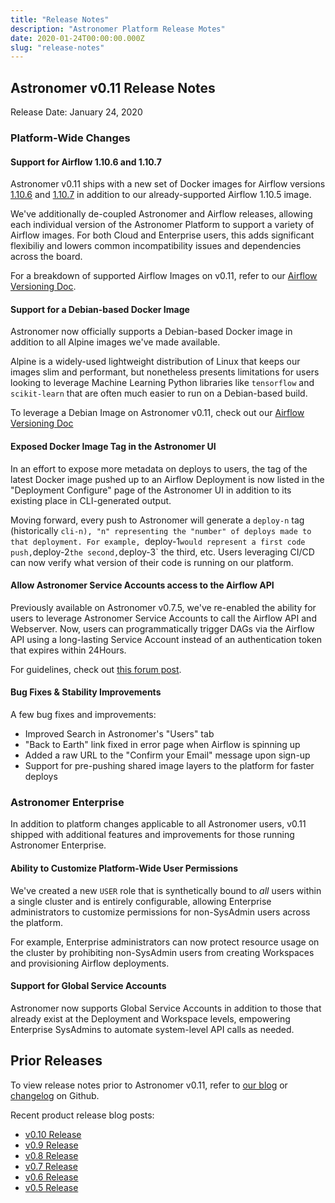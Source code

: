 ```yaml
---
title: "Release Notes"
description: "Astronomer Platform Release Motes"
date: 2020-01-24T00:00:00.000Z
slug: "release-notes"
---
```


## Astronomer v0.11 Release Notes

Release Date: January 24, 2020

### Platform-Wide Changes

#### Support for Airflow 1.10.6 and 1.10.7

Astronomer v0.11 ships with a new set of Docker images for Airflow versions [1.10.6](https://github.com/apache/airflow/releases/tag/1.10.6rc1) and [1.10.7](https://github.com/apache/airflow/releases/tag/1.10.7) in addition to our already-supported Airflow 1.10.5 image.

We've additionally de-coupled Astronomer and Airflow releases, allowing each individual version of the Astronomer Platform to support a variety of Airflow images. For both Cloud and Enterprise users, this adds significant flexibiliy and lowers common incompatibility issues and dependencies across the board.

For a breakdown of supported Airflow Images on v0.11, refer to our [Airflow Versioning Doc](https://github.com/astronomer/docs/blob/v0.11/v0.11/airflow-versioning.md).

#### Support for a Debian-based Docker Image

Astronomer now officially supports a Debian-based Docker image in addition to all Alpine images we've made available.

Alpine is a widely-used lightweight distribution of Linux that keeps our images slim and performant, but nonetheless presents limitations for users looking to leverage Machine Learning Python libraries like `tensorflow` and `scikit-learn` that are often much easier to run on a Debian-based build.

To leverage a Debian Image on Astronomer v0.11, check out our [Airflow Versioning Doc](https://github.com/astronomer/docs/blob/v0.11/v0.11/airflow-versioning.md)

#### Exposed Docker Image Tag in the Astronomer UI

In an effort to expose more metadata on deploys to users, the tag of the latest Docker image pushed up to an Airflow Deployment is now listed in the "Deployment Configure" page of the Astronomer UI in addition to its existing place in CLI-generated output.

Moving forward, every push to Astronomer will generate a `deploy-n` tag (historically `cli-n), "n" representing the "number" of deploys made to that deployment. For example, `deploy-1` would represent a first code push, `deploy-2` the second, `deploy-3` the third, etc.
Users leveraging CI/CD can now verify what version of their code is running on our platform.

#### Allow Astronomer Service Accounts access to the Airflow API

Previously available on Astronomer v0.7.5, we've re-enabled the ability for users to leverage Astronomer Service Accounts to call the Airflow API and Webserver. Now, users can programmatically trigger DAGs via the Airflow API using a long-lasting Service Account instead of an authentication token that expires within 24Hours.

For guidelines, check out [this forum post](https://forum.astronomer.io/t/can-i-use-the-airflow-rest-api-to-externally-trigger-a-dag/162).

#### Bug Fixes & Stability Improvements

A few bug fixes and improvements:
- Improved Search in Astronomer's "Users" tab
- "Back to Earth" link fixed in error page when Airflow is spinning up
- Added a raw URL to the "Confirm your Email" message upon sign-up
- Support for pre-pushing shared image layers to the platform for faster deploys

### Astronomer Enterprise

In addition to platform changes applicable to all Astronomer users, v0.11 shipped with additional features and improvements for those running Astronomer Enterprise.

#### Ability to Customize Platform-Wide User Permissions

We've created a new `USER` role that is synthetically bound to _all_ users within a single cluster and is entirely configurable, allowing Enterprise administrators to customize permissions for non-SysAdmin users across the platform.

For example, Enterprise administrators can now protect resource usage on the cluster by prohibiting non-SysAdmin users from creating Workspaces and provisioning Airflow deployments.

#### Support for Global Service Accounts

Astronomer now supports Global Service Accounts in addition to those that already exist at the Deployment and Workspace levels, empowering Enterprise SysAdmins to automate system-level API calls as needed.

## Prior Releases

To view release notes prior to Astronomer v0.11, refer to [our blog](/blog) or [changelog](https://github.com/astronomer/astronomer/blob/master/CHANGELOG.md) on Github.

Recent product release blog posts:

* [v0.10 Release](/blog/astronomer-v0-10-0-release)
* [v0.9 Release](/blog/astronomer-v0-9-0-release)
* [v0.8 Release](/blog/astronomer-v0-8-0-release)
* [v0.7 Release](/blog/astronomer-v0-7-0-release)
* [v0.6 Release](/blog/astronomer-v0-6-0-release)
* [v0.5 Release](/blog/astronomer-v0-5-0-release)